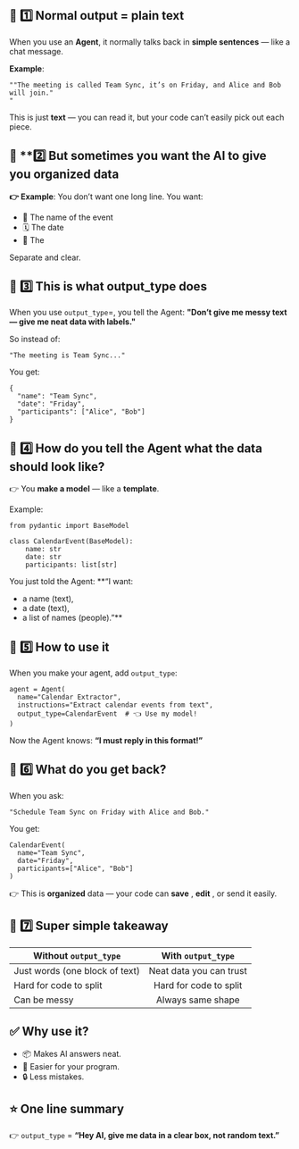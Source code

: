 ## 📌 1️⃣ Normal output = plain text

When you use an **Agent**, it normally talks back in **simple sentences** — like a chat message.

**Example**:
```
""The meeting is called Team Sync, it’s on Friday, and Alice and Bob will join."
"
```
This is just **text** — you can read it, but your code can’t easily pick out each piece.


## 📌 **2️⃣ But sometimes you want the AI to give you organized data

**👉 Example**:
You don’t want one long line.
You want:
- 📌 The name of the event
- 🗓️ The date
- 👥 The 

Separate and clear.


## 📌 3️⃣ This is what output_type does
When you use ``output_type``=, you tell the Agent:
**"Don’t give me messy text — give me neat data with labels."**

So instead of:

```
"The meeting is Team Sync..."
```

You get:

```
{
  "name": "Team Sync",
  "date": "Friday",
  "participants": ["Alice", "Bob"]
}
```


## 📌 4️⃣ How do you tell the Agent what the data should look like?

👉 You **make a model** — like a **template**.

Example:

```
from pydantic import BaseModel

class CalendarEvent(BaseModel):
    name: str
    date: str
    participants: list[str]
```

You just told the Agent:
**“I want:

- a name (text),
- a date (text),
- a list of names (people).”**

## 📌 5️⃣ How to use it

When you make your agent, add ``output_type``:
```
agent = Agent(
  name="Calendar Extractor",
  instructions="Extract calendar events from text",
  output_type=CalendarEvent  # 👈 Use my model!
)
```

Now the Agent knows: **“I must reply in this format!”**

## 📌 6️⃣ What do you get back?
When you ask:
```
"Schedule Team Sync on Friday with Alice and Bob."
```

You get:

```
CalendarEvent(
  name="Team Sync",
  date="Friday",
  participants=["Alice", "Bob"]
)
```

👉 This is **organized** data — your code can **save** , **edit** , or send it easily.


## 📌 7️⃣ Super simple takeaway

| Without `output_type`               |  	With `output_type`
| ------------------------------------|:-------------------------------------:|
| Just words (one block of text)      | Neat data you can trust               |
| Hard for code to split              | Hard for code to split                |
| Can be messy                        | Always same shape                     |

## ✅ Why use it?

- 📦 Makes AI answers neat.
- 🧩 Easier for your program.
- 🔒 Less mistakes.



## ⭐️ One line summary

👉 `output_type` = **“Hey AI, give me data in a clear box, not random text.”**




